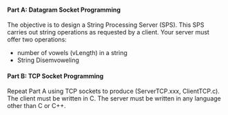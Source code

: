 #### Part A: Datagram Socket Programming
The objective is to design a String Processing Server (SPS). This SPS carries out string operations as requested by a client. Your server must offer two operations:
- number of vowels (vLength) in a string
- String Disemvoweling

#### Part B: TCP Socket Programming
Repeat Part A using TCP sockets to produce (ServerTCP.xxx, ClientTCP.c). The client must be written in C. The server must be written in any language other than C or C++.
